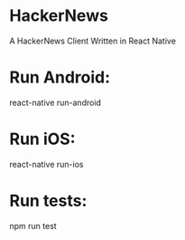 # HackerNews
A HackerNews Client Written in React Native

# Run Android:
react-native run-android

# Run iOS:
react-native run-ios

# Run tests:
npm run test

